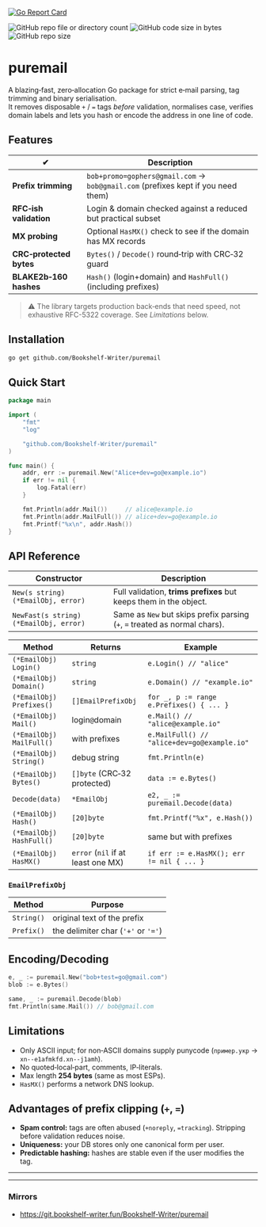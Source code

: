 [![Go Report Card](https://goreportcard.com/badge/github.com/Bookshelf-Writer/puremail)](https://goreportcard.com/report/github.com/Bookshelf-Writer/puremail)

![GitHub repo file or directory count](https://img.shields.io/github/directory-file-count/Bookshelf-Writer/puremail?color=orange)
![GitHub code size in bytes](https://img.shields.io/github/languages/code-size/Bookshelf-Writer/puremail?color=green)
![GitHub repo size](https://img.shields.io/github/repo-size/Bookshelf-Writer/puremail)

# puremail

A blazing‑fast, zero‑allocation Go package for strict e‑mail parsing, tag trimming and
binary serialisation.  
It removes disposable `+` / `=` tags _before_ validation, normalises case, verifies
domain labels and lets you hash or encode the address in one line of code.

## Features

| ✔                       | Description                                                                      |
|-------------------------|----------------------------------------------------------------------------------|
| **Prefix trimming**     | `bob+promo=gophers@gmail.com` → `bob@gmail.com` (prefixes kept if you need them) |
| **RFC‑ish validation**  | Login & domain checked against a reduced but practical subset                    |
| **MX probing**          | Optional `HasMX()` check to see if the domain has MX records                     |
| **CRC‑protected bytes** | `Bytes()` / `Decode()` round‑trip with CRC‑32 guard                              |
| **BLAKE2b‑160 hashes**  | `Hash()` (login+domain) and `HashFull()` (including prefixes)                    |

> ⚠️ The library targets production back‑ends that need speed, not exhaustive RFC-5322 coverage.
> See *Limitations* below.

## Installation

```bash
go get github.com/Bookshelf-Writer/puremail
```

## Quick Start

```go
package main

import (
	"fmt"
	"log"

	"github.com/Bookshelf-Writer/puremail"
)

func main() {
	addr, err := puremail.New("Alice+dev=go@example.io")
	if err != nil {
		log.Fatal(err)
	}

	fmt.Println(addr.Mail())     // alice@example.io
	fmt.Println(addr.MailFull()) // alice+dev=go@example.io
	fmt.Printf("%x\n", addr.Hash())
}
```

## API Reference

| Constructor                            | Description                                                                |
|----------------------------------------|----------------------------------------------------------------------------|
| `New(s string) (*EmailObj, error)`     | Full validation, **trims prefixes** but keeps them in the object.          |
| `NewFast(s string) (*EmailObj, error)` | Same as `New` but skips prefix parsing (`+`, `=` treated as normal chars). |

| Method                   | Returns                            | Example                                     |
|--------------------------|------------------------------------|---------------------------------------------|
| `(*EmailObj) Login()`    | `string`                           | `e.Login() // "alice"`                      |
| `(*EmailObj) Domain()`   | `string`                           | `e.Domain() // "example.io"`                |
| `(*EmailObj) Prefixes()` | `[]EmailPrefixObj`                 | `for _, p := range e.Prefixes() { ... }`    |
| `(*EmailObj) Mail()`     | login`@`domain                     | `e.Mail() // "alice@example.io"`            |
| `(*EmailObj) MailFull()` | with prefixes                      | `e.MailFull() // "alice+dev=go@example.io"` |
| `(*EmailObj) String()`   | debug string                       | `fmt.Println(e)`                            |
| `(*EmailObj) Bytes()`    | `[]byte` (CRC‑32 protected)        | `data := e.Bytes()`                         |
| `Decode(data)`           | `*EmailObj`                        | `e2, _ := puremail.Decode(data)`            |
| `(*EmailObj) Hash()`     | `[20]byte`                         | `fmt.Printf("%x", e.Hash())`                |
| `(*EmailObj) HashFull()` | `[20]byte`                         | same but with prefixes                      |
| `(*EmailObj) HasMX()`    | `error` (`nil` if at least one MX) | `if err := e.HasMX(); err != nil { ... }`   |

### `EmailPrefixObj`

| Method     | Purpose                             |
|------------|-------------------------------------|
| `String()` | original text of the prefix         |
| `Prefix()` | the delimiter char (`'+'` or `'='`) |

## Encoding/Decoding

```go
e, _ := puremail.New("bob+test=go@gmail.com")
blob := e.Bytes()

same, _ := puremail.Decode(blob)
fmt.Println(same.Mail()) // bob@gmail.com
```

## Limitations

* Only ASCII input; for non‑ASCII domains supply punycode (`пример.укр` → `xn--e1afmkfd.xn--j1amh`).
* No quoted‑local‑part, comments, IP‑literals.
* Max length **254 bytes** (same as most ESPs).
* `HasMX()` performs a network DNS lookup.

## Advantages of prefix clipping (`+`, `=`)

* **Spam control:** tags are often abused (`+noreply`, `=tracking`). Stripping before validation reduces noise.
* **Uniqueness:** your DB stores only one canonical form per user.
* **Predictable hashing:** hashes are stable even if the user modifies the tag.


---

---

### Mirrors

- https://git.bookshelf-writer.fun/Bookshelf-Writer/puremail